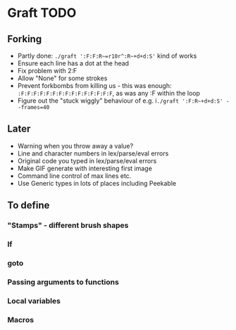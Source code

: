 # Graft TODO

## Forking

* Partly done: `./graft ':F:F:R~=r10r^:R~+d+d:S'` kind of works
* Ensure each line has a dot at the head
* Fix problem with 2:F
* Allow "None" for some strokes
* Prevent forkbombs from killing us - this was enough:
  `:F:F:F:F:F:F:F:F:F:F:F:F:F:F:F`, as was any :F within the loop
* Figure out the "stuck wiggly" behaviour of e.g. i`./graft ':F:R~+d+d:S'
  --frames=40`


## Later

* Warning when you throw away a value?
* Line and character numbers in lex/parse/eval errors
* Original code you typed in lex/parse/eval errors
* Make GIF generate with interesting first image
* Command line control of max lines etc.
* Use Generic types in lots of places including Peekable

## To define

### "Stamps" - different brush shapes
### If
### goto
### Passing arguments to functions
### Local variables
### Macros
